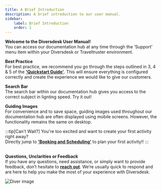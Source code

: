 ```yaml
---
title: A Brief Introduction
description: A brief introduction to our user manual.
sidebar:
    label: Brief Introduction
    order: 1
---
```


**Welcome to the Diversdesk User Manual!** <br>
You can access our documentation hub at any time through the ‘Support’ menu item within your Diversdesk or Traveltruster environment. 

**Best Practice** <br>
For best practice, we recommend you go through the steps outlined in 3, 4 & 5 of the [**'Quickstart Guide'**](/quickstart_guide/#3-personalize-your-company-page-and-enter-activities). This will ensure everything is configured correctly and create the experience we would like to give our customers.

**Search Bar**<br>
The search bar within our documentation hub gives you access to the correct subject in lignting speed. Try it out!

**Guiding Images**<br>
For convenience and to save space, guiding images used throughout our documentation hub are often displayed using mobile screens. However, the functionality remains the same on desktop.

:::tip[Can't Wait?]
You're too excited and want to create your first activity right away? <br>
Directly jump to [**'Booking and Scheduling'**](/user_manual/booking_and_scheduling) to plan your first activity!!
::: 

<br>**Questions, Unclarities or Feedback** <br>
If you have any questions, need assistance, or simply want to provide feedback, don’t hesitate to <a href="https://www.diversdesk.com/contact" target="_blank">**reach out**</a>. We’re usually quick to respond and are here to help you make the most of your experience with Diversdesk.


![Diver image](/images/diver_image.png)
